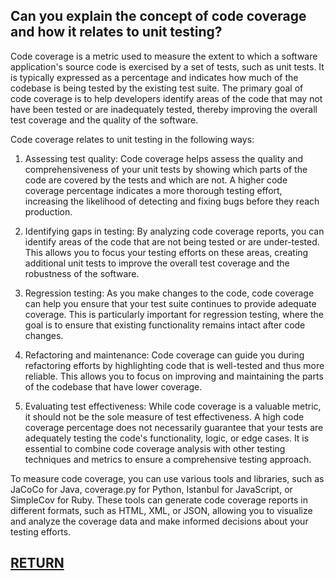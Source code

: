 ## Can you explain the concept of code coverage and how it relates to unit testing?

Code coverage is a metric used to measure the extent to which a software application's source code is exercised by a set of tests, such as unit tests. It is typically expressed as a percentage and indicates how much of the codebase is being tested by the existing test suite. The primary goal of code coverage is to help developers identify areas of the code that may not have been tested or are inadequately tested, thereby improving the overall test coverage and the quality of the software.

Code coverage relates to unit testing in the following ways:

1. Assessing test quality: Code coverage helps assess the quality and comprehensiveness of your unit tests by showing which parts of the code are covered by the tests and which are not. A higher code coverage percentage indicates a more thorough testing effort, increasing the likelihood of detecting and fixing bugs before they reach production.

2. Identifying gaps in testing: By analyzing code coverage reports, you can identify areas of the code that are not being tested or are under-tested. This allows you to focus your testing efforts on these areas, creating additional unit tests to improve the overall test coverage and the robustness of the software.

3. Regression testing: As you make changes to the code, code coverage can help you ensure that your test suite continues to provide adequate coverage. This is particularly important for regression testing, where the goal is to ensure that existing functionality remains intact after code changes.

4. Refactoring and maintenance: Code coverage can guide you during refactoring efforts by highlighting code that is well-tested and thus more reliable. This allows you to focus on improving and maintaining the parts of the codebase that have lower coverage.

5. Evaluating test effectiveness: While code coverage is a valuable metric, it should not be the sole measure of test effectiveness. A high code coverage percentage does not necessarily guarantee that your tests are adequately testing the code's functionality, logic, or edge cases. It is essential to combine code coverage analysis with other testing techniques and metrics to ensure a comprehensive testing approach.

To measure code coverage, you can use various tools and libraries, such as JaCoCo for Java, coverage.py for Python, Istanbul for JavaScript, or SimpleCov for Ruby. These tools can generate code coverage reports in different formats, such as HTML, XML, or JSON, allowing you to visualize and analyze the coverage data and make informed decisions about your testing efforts.

## [RETURN](https://github.com/yantao0527/upwork-cases/blob/main/debugger/README.md)